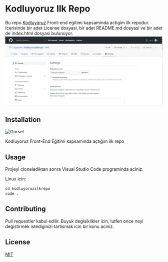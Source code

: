 # Kodluyoruz Ilk Repo
Bu repo [Kodluyoruz](https://www.kodluyoruz.org/) Front-end egitimi kapsaminda actigim ilk repodur. Icerisinde bir adet License dosyasi, bir adet README.md dosyasi ve bir adet de index.html dosyasi bulunuyor.
![firts-repo](https://github.com/Turgay044/kodluyoruzilkrepo/blob/main/Pictures/Template.png)

## Installation

![Gorsel](https://github.com/Turgay044/kodluyoruzilkrepo.git)


Kodluyoruz Front-End Eğitimi kapsamında açtığım ilk repo
## Usage
Projeyi cloneladiktan sonra Visual Studio Code programinda aciniz.

Linux icin:
```
cd kodluyoruzilkrepo
code .
```
## Contributing
Pull requestler kabul edilir. Buyuk degisiklikler icin, lutfen once neyi degistirmek istediginizi tartismak icin bir konu aciniz.
## License
[MIT](https://choosealicense.com/licenses/mit/)
